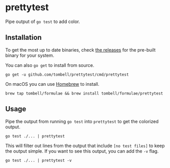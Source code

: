 # prettytest

Pipe output of `go test` to add color.

## Installation

To get the most up to date binaries, check [the releases][releases] for the
pre-built binary for your system.

[releases]: https://github.com/tombell/prettytest/releases

You can also `go get` to install from source.

    go get -u github.com/tombell/prettytest/cmd/prettytest

On macOS you can use [Homebrew](https://brew.sh) to install.

    brew tap tombell/formulae && brew install tombell/formulae/prettytest

## Usage

Pipe the output from running `go test` into `prettytest` to get the colorized
output.

    go test ./... | prettytest

This will filter out lines from the output that include `[no test files]` to
keep the output simple. If you want to see this output, you can add the `-v`
flag.

    go test ./... | prettytest -v
